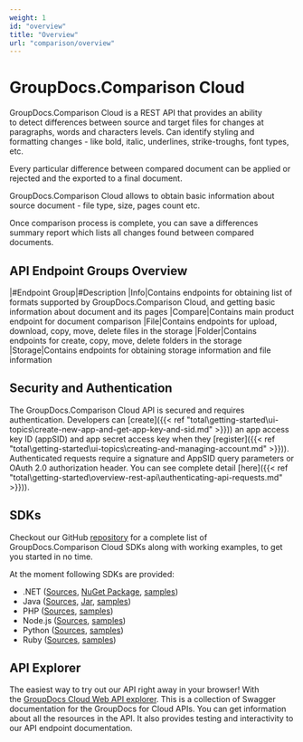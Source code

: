 ```yaml
---
weight: 1
id: "overview"
title: "Overview"
url: "comparison/overview"
---
```







# GroupDocs.Comparison Cloud #

GroupDocs.Comparison Cloud is a REST API that provides an ability to detect differences between source and target files for changes at paragraphs, words and characters levels. Can identify styling and formatting changes - like bold, italic, underlines, strike-troughs, font types, etc.

Every particular difference between compared document can be applied or rejected and the exported to a final document.

GroupDocs.Comparison Cloud allows to obtain basic information about source document - file type, size, pages count etc.

Once comparison process is complete, you can save a differences summary report which lists all changes found between compared documents.

## API Endpoint Groups Overview ##

|#Endpoint Group|#Description
|Info|Contains endpoints for obtaining list of formats supported by GroupDocs.Comparison Cloud, and getting basic information about document and its pages
|Compare|Contains main product endpoint for document comparison
|File|Contains endpoints for upload, download, copy, move, delete files in the storage
|Folder|Contains endpoints for create, copy, move, delete folders in the storage
|Storage|Contains endpoints for obtaining storage information and file information

## Security and Authentication ##

The GroupDocs.Comparison Cloud API is secured and requires authentication. Developers can [create]({{< ref "total\getting-started\ui-topics\create-new-app-and-get-app-key-and-sid.md" >}})) an app access key ID (appSID) and app secret access key when they [register]({{< ref "total\getting-started\ui-topics\creating-and-managing-account.md" >}})). Authenticated requests require a signature and AppSID query parameters or OAuth 2.0 authorization header. You can see complete detail [here]({{< ref "total\getting-started\overview-rest-api\authenticating-api-requests.md" >}})).

## SDKs ##

Checkout our GitHub [repository](https://github.com/groupdocs-comparison-cloud) for a complete list of GroupDocs.Comparison Cloud SDKs along with working examples, to get you started in no time. 

At the moment following SDKs are provided: 

* .NET ([Sources](https://github.com/groupdocs-comparison-cloud/groupdocs-comparison-cloud-dotnet), [NuGet Package](https://www.nuget.org/packages/GroupDocs.Comparison-Cloud), [samples](https://github.com/groupdocs-comparison-cloud/groupdocs-comparison-cloud-dotnet-samples))
* Java ([Sources](https://github.com/groupdocs-comparison-cloud/groupdocs-comparison-cloud-java), [Jar](https://repository.groupdocs.cloud/webapp/#/artifacts/browse/tree/General/repo/com/groupdocs/groupdocs-comparison-cloud), [samples](https://github.com/groupdocs-comparison-cloud/groupdocs-comparison-cloud-java-samples))
* PHP ([Sources](https://github.com/groupdocs-comparison-cloud/groupdocs-comparison-cloud-php), [samples](https://github.com/groupdocs-comparison-cloud/groupdocs-comparison-cloud-php-samples))
* Node.js ([Sources](https://github.com/groupdocs-comparison-cloud/groupdocs-comparison-cloud-node), [samples](https://github.com/groupdocs-comparison-cloud/groupdocs-comparison-cloud-node-samples))
* Python ([Sources](https://github.com/groupdocs-comparison-cloud/groupdocs-comparison-cloud-python), [samples](https://github.com/groupdocs-comparison-cloud/groupdocs-comparison-cloud-python-samples))
* Ruby ([Sources](https://github.com/groupdocs-comparison-cloud/groupdocs-comparison-cloud-ruby), [samples](https://github.com/groupdocs-comparison-cloud/groupdocs-comparison-cloud-ruby-samples))

## API Explorer ##

The easiest way to try out our API right away in your browser! With the [GroupDocs Cloud Web API explorer](https://apireference.groupdocs.cloud/comparison/). This is a collection of Swagger documentation for the GroupDocs for Cloud APIs. You can get information about all the resources in the API. It also provides testing and interactivity to our API endpoint documentation.
